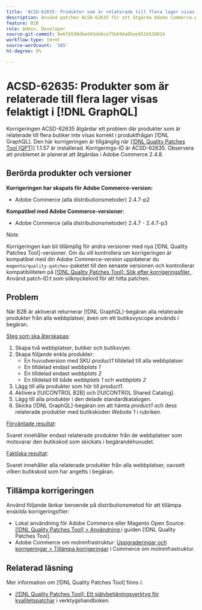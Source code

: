 ```yaml
---
title: 'ACSD-62635: Produkter som är relaterade till flera lager visas felaktigt i  [!DNL GraphQL]'
description: Använd patchen ACSD-62635 för att åtgärda Adobe Commerce-problemet där produkter som hör till flera butiker inte visas korrekt i produktfrågan  [!DNL GraphQL] .
feature: B2B
role: Admin, Developer
source-git-commit: 8e6f6590dbed43eb8ce75b694a05ee951b538814
workflow-type: tm+mt
source-wordcount: '385'
ht-degree: 0%

---
```


# ACSD-62635: Produkter som är relaterade till flera lager visas felaktigt i [!DNL GraphQL]

Korrigeringen ACSD-62635 åtgärdar ett problem där produkter som är relaterade till flera butiker inte visas korrekt i produktfrågan [!DNL GraphQL]. Den här korrigeringen är tillgänglig när [[!DNL Quality Patches Tool (QPT)]](https://experienceleague.adobe.com/docs/commerce-operations/tools/quality-patches-tool/usage.html) 1.1.57 är installerad. Korrigerings-ID är ACSD-62635. Observera att problemet är planerat att åtgärdas i Adobe Commerce 2.4.8.

## Berörda produkter och versioner

**Korrigeringen har skapats för Adobe Commerce-version:**

* Adobe Commerce (alla distributionsmetoder) 2.4.7-p2

**Kompatibel med Adobe Commerce-versioner:**

* Adobe Commerce (alla distributionsmetoder) 2.4.7 - 2.4.7-p3

>[!NOTE]
>
>Korrigeringen kan bli tillämplig för andra versioner med nya [!DNL Quality Patches Tool]-versioner. Om du vill kontrollera om korrigeringen är kompatibel med din Adobe Commerce-version uppdaterar du `magento/quality-patches`-paketet till den senaste versionen och kontrollerar kompatibiliteten på [[!DNL Quality Patches Tool]: Sök efter korrigeringsfiler ](https://experienceleague.adobe.com/tools/commerce-quality-patches/index.html). Använd patch-ID:t som söknyckelord för att hitta patchen.

## Problem

När B2B är aktiverat returnerar [!DNL GraphQL]-begäran alla relaterade produkter från alla webbplatser, även om ett butiksvyscope används i begäran.

<u>Steg som ska återskapas</u>:

1. Skapa två webbplatser, butiker och butiksvyer.
1. Skapa följande enkla produkter:
   * En huvudversion med SKU *product1* tilldelad till alla webbplatser
   * En tilldelad endast *webbplats 1*
   * En tilldelad endast *webbplats 2*
   * En tilldelad till både *webbplats 1* och *webbplats 2*
1. Lägg till alla produkter som hör till *product1*.
1. Aktivera [!UICONTROL B2B] och [!UICONTROL Shared Catalog].
1. Lägg till alla produkter i den delade standardkatalogen.
1. Skicka [!DNL GraphQL]-begäran om att hämta *product1* och dess relaterade produkter med butikskoden *Website 1* i rubriken.

<u>Förväntade resultat</u>:

Svaret innehåller endast relaterade produkter från de webbplatser som motsvarar den butikskod som skickats i begärandehuvudet.

<u>Faktiska resultat</u>:

Svaret innehåller alla relaterade produkter från alla webbplatser, oavsett vilken butikskod som har angetts i begäran.

## Tillämpa korrigeringen

Använd följande länkar beroende på distributionsmetod för att tillämpa enskilda korrigeringsfiler:

* Lokal användning för Adobe Commerce eller Magento Open Source: [[!DNL Quality Patches Tool] > Användning ](/help/tools/quality-patches-tool/usage.md) i guiden [!DNL Quality Patches Tool].
* Adobe Commerce om molninfrastruktur: [Uppgraderingar och korrigeringar > Tillämpa korrigeringar](https://experienceleague.adobe.com/docs/commerce-cloud-service/user-guide/develop/upgrade/apply-patches.html) i Commerce om molninfrastruktur.

## Relaterad läsning

Mer information om [!DNL Quality Patches Tool] finns i:

* [[!DNL Quality Patches Tool]: Ett självbetjäningsverktyg för kvalitetspatchar](/help/tools/quality-patches-tool/quality-patches-tool-to-self-serve-quality-patches.md) i verktygshandboken.
